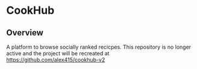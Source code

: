 # CookHub

## Overview
A platform to browse socially ranked recicpes. This repository is no longer active and the project will be recreated at https://github.com/alex415/cookhub-v2
